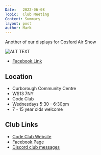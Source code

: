 ```yaml
---
Date:   2022-06-08
Topic:  Club Meeting
Content: Summary
layout: post
author: Mark
---
```

Another of our displays for Cosford Air Show

![ALT TEXT](https://scontent.fbhx6-1.fna.fbcdn.net/v/t15.5256-10/286291454_550746959957526_3926131700769695421_n.jpg?stp=dst-jpg_p235x350&_nc_cat=104&ccb=1-7&_nc_sid=ad6a45&_nc_ohc=RZL6YE1vQasAX_9i-z-&_nc_ht=scontent.fbhx6-1.fna&edm=AKK4YLsEAAAA&oh=00_AfBeODQpelBs6tfMDDNdTckogyXFFs5z1dzR7e6ZjFeGdQ&oe=652BB1AE)

* [Facebook Link](https://www.facebook.com/1481985248595237/posts/4922951844498543/)

## Location

* Curborough Community Centre
* WS13 7NY
* Code Club
* Wednesdays 5:30 - 6:30pm
* 7 - 15 year olds welcome

## Club Links

* [Code Club Website](https://lichfield-code-club.github.io/)
* [Facebook Page](https://www.facebook.com/LichfieldCoders)
* [Discord club messages](https://discord.gg/szz6xGK)

